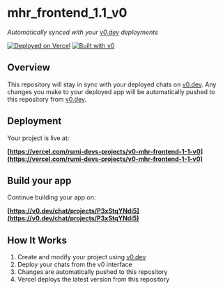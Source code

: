 # mhr_frontend_1.1_v0

*Automatically synced with your [v0.dev](https://v0.dev) deployments*

[![Deployed on Vercel](https://img.shields.io/badge/Deployed%20on-Vercel-black?style=for-the-badge&logo=vercel)](https://vercel.com/rumi-devs-projects/v0-mhr-frontend-1-1-v0)
[![Built with v0](https://img.shields.io/badge/Built%20with-v0.dev-black?style=for-the-badge)](https://v0.dev/chat/projects/P3xStqYNdi5)

## Overview

This repository will stay in sync with your deployed chats on [v0.dev](https://v0.dev).
Any changes you make to your deployed app will be automatically pushed to this repository from [v0.dev](https://v0.dev).

## Deployment

Your project is live at:

**[https://vercel.com/rumi-devs-projects/v0-mhr-frontend-1-1-v0](https://vercel.com/rumi-devs-projects/v0-mhr-frontend-1-1-v0)**

## Build your app

Continue building your app on:

**[https://v0.dev/chat/projects/P3xStqYNdi5](https://v0.dev/chat/projects/P3xStqYNdi5)**

## How It Works

1. Create and modify your project using [v0.dev](https://v0.dev)
2. Deploy your chats from the v0 interface
3. Changes are automatically pushed to this repository
4. Vercel deploys the latest version from this repository